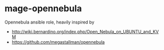 # mage-opennebula
Opennebula ansible role, heavily inspired by 

- http://wiki.bernardino.org/index.php/Open_Nebula_on_UBUNTU_and_KVM
- https://github.com/megastallman/opennebula
